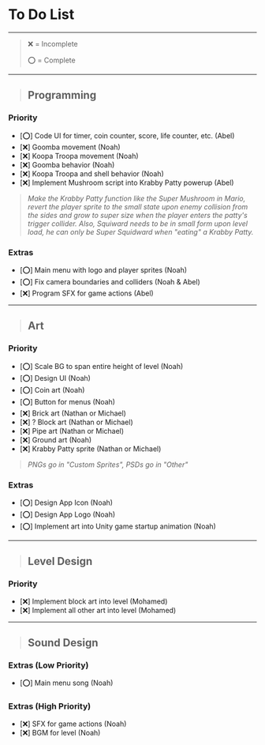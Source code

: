 # To Do List

***

> ❌️ = Incomplete
> 
> ️⭕️ = Complete

***

> ## Programming

### Priority

- [️⭕️] Code UI for timer, coin counter, score, life counter, etc. (Abel)
- [❌️] Goomba movement (Noah)
- [❌️] Koopa Troopa movement (Noah)
- [❌️] Goomba behavior (Noah)
- [❌️] Koopa Troopa and shell behavior (Noah)
- [❌️] Implement Mushroom script into Krabby Patty powerup (Abel)

> _Make the Krabby Patty function like the Super Mushroom in Mario, 
> revert the player sprite to the small state upon enemy collision from the sides and
> grow to super size when the player enters the patty's trigger collider.
> Also, Squiward needs to be in small form upon level load, he can
> only be Super Squidward when "eating" a Krabby Patty._

### Extras

- [⭕️] Main menu with logo and player sprites (Noah)
- [⭕️] Fix camera boundaries and colliders (Noah & Abel)
- [❌️] Program SFX for game actions (Abel)

***

> ## Art

### Priority

- [⭕️] Scale BG to span entire height of level (Noah)
- [⭕️] Design UI (Noah)
- [⭕️] Coin art (Noah)
- [⭕️] Button for menus (Noah)
- [❌️] Brick art (Nathan or Michael)
- [❌️] ? Block art (Nathan or Michael)
- [❌️] Pipe art (Nathan or Michael)
- [❌️] Ground art (Noah)
- [❌️] Krabby Patty sprite (Nathan or Michael)

> _PNGs go in "Custom Sprites", 
> PSDs go in "Other"_

### Extras

- [⭕️] Design App Icon (Noah)
- [⭕️] Design App Logo (Noah)
- [⭕️] Implement art into Unity game startup animation (Noah)

***

> ## Level Design

### Priority

- [❌️] Implement block art into level (Mohamed)
- [❌️] Implement all other art into level (Mohamed)

***

> ## Sound Design

### Extras (Low Priority)

- [️⭕️] Main menu song (Noah)

### Extras (High Priority)

- [❌️] SFX for game actions (Noah)
- [❌️] BGM for level (Noah)
